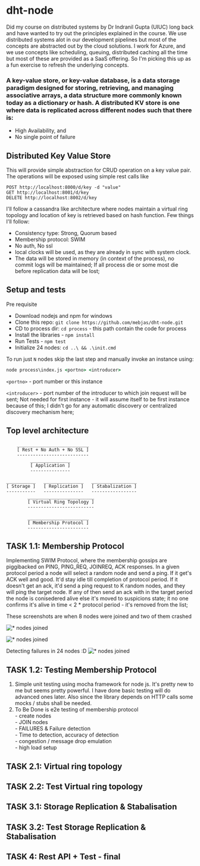 # dht-node
Did my course on distributed systems by Dr Indranil Gupta (UIUC) long back and have wanted to try out the principles explained in the course. We use distributed systems alot in our development pipelines but most of the concepts are abstracted out by the cloud solutions. I work for Azure, and we use concepts like scheduling, queuing, distributed caching all the time but most of these are provided as a SaaS offering. So I'm picking this up as a fun exercise to refresh the underlying concepts.


### A key-value store, or key-value database, is a data storage paradigm designed for storing, retrieving, and managing associative arrays, a data structure more commonly known today as a dictionary or hash. A distributed KV store is one where data is replicated across different nodes such that there is:
 - High Availability, and
 - No single point of failure

## Distributed Key Value Store
This will provide simple abstraction for CRUD operation on a key value pair. The operations will be exposed using simple rest calls like
````
POST http://localhost:8000/d/key -d "value"
GET http://localhost:8001/d/key
DELETE http://localhost:8002/d/key
````
I'll follow a cassandra like architecture where nodes maintain a virtual ring topology and location of key is retrieved based on hash function. Few things I'll follow:

 - Consistency type: Strong, Quorum based
 - Membership protocol: SWIM
 - No auth, No ssl
 - local clocks will be used, as they are already in sync with system clock.
 - The data will be stored in memory (in context of the process), no commit logs will be maintained; If all process die or some most die before replication data will be lost; 

## Setup and tests
Pre requisite
 - Download nodejs and npm for windows
 - Clone this repo: `git clone https://github.com/mebjas/dht-node.git`
 - CD to process dir: `cd process` - this path contain the code for process
 - Install the libraries - `npm install`
 - Run Tests - `npm test`
 - Initialize 24 nodes: `cd ..\ && .\init.cmd`

To run just `N` nodes skip the last step and manually invoke an instance using:
```cmd
node process\index.js <portno> <introducer>
```
`<portno>` - port number or this instance

`<introducer>` - port number of the introducer to which join request will be sent; Not needed for first instance - it will assume itself to be first instance because of this; I didn't go for any automatic discovery or centralized discovery mechanism here;

## Top level architecture
```
    ___________________________
    [ Rest + No Auth + No SSL ]
    ---------------------------
         _______________
         [ Application ]
         ---------------

___________   _______________   _________________
[ Storage ]   [ Replication ]   [ Stabalization ]
-----------   ---------------   -----------------
        _________________________
        [ Virtual Ring Topology ]
        -------------------------

        _______________________
        [ Membership Protocol ]
        -----------------------
```

## TASK 1.1: Membership Protocol
Implementing SWIM Protocol, where the membership gossips are piggibacked on PING, PING_REQ, JOINREQ, ACK responses. In a given protocol period a node will select a random node and send a ping. If it get's ACK well and good. It'd stay idle till completion of protocol period. If it doesn't get an ack, it'd send a ping request to K random nodes, and they will ping the target node. If any of then send an ack with in the target period the node is conisedered alive else it's moved to suspicions state; it no one confirms it's alive in time < 2 * protocol period - it's removed from the list;

These screenshots are when 8 nodes were joined and two of them crashed

![* nodes joined](./screenshot/membership.PNG)

![* nodes joined](./screenshot/membership_fd.PNG)

Detecting failures in 24 nodes :D 
![* nodes joined](./screenshot/membership_fd_24.PNG)

## TASK 1.2: Testing Membership Protocol

1. Simple unit testing using mocha framework for node js. It's pretty new to me but seems pretty powerful. I have done basic testing will do advanced ones later. Also since the library depends on HTTP calls some mocks / stubs shall be needed.
2. To Be Done is e2e testing of membership protocol<br>
        - create nodes<br>
        - JOIN nodes<br>
        - FAILURES & Failure detection<br>
        - Time to detection, accuracy of detection<br>
        - congestion / message drop emulation<br>
        - high load setup <br>

## TASK 2.1: Virtual ring topology
## TASK 2.2: Test Virtual ring topology
## TASK 3.1: Storage Replication & Stabalisation
## TASK 3.2: Test Storage Replication & Stabalisation

## TASK 4: Rest API + Test - final




